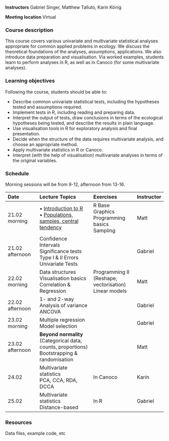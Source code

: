 **Instructors** Gabriel Singer, Matthew Talluto, Karin König

**Meeting location** Virtual

### Course description

This course covers various univariate and multivariate statistical analyses appropriate for common applied problems in ecology. We discuss the theoretical foundations of the analyses, assumptions, applications. We also introduce data preparation and visualisation. Via worked examples, students learn to perform analyses in R, as well as in Canoco (for some multivariate analyses). 

### Learning objectives
Following the course, students should be able to:

* Describe common univariate statistical tests, including the hypotheses tested and assumptions required.
* Implement tests in R, including reading and preparing data.
* Interpret the output of tests, draw conclusions in terms of the ecological hypotheses being tested, and describe the results in plain language.
* Use visualisation tools in R for exploratory analysis and final presentation.
* Decide when the structure of the data requires multivariate analysis, and choose an appropriate method.
* Apply multivariate statistics in R or Canoco.
* Interpret (with the help of visualisation) multivariate analyses in terms of the original variables.

### Schedule

Morning sessions will be from 9-12, afternoon from 13-16.

|Date  |Lecture Topics|Exercises |Instructor|
| :--- |  :---|   :---    | :--- |
|21.02 morning|• [Introduction to R](unit_1/1a_intro_r.html)<br/>• [Populations, samples, central tendency](unit_1/1b_population_samples.html)|R Base Graphics<br/>Programming basics<br/>Sampling|Matt|
|21.02 afternoon|Confidence Intervals<br/>Significance tests<br/>Type I & II Errors<br/>Univariate Tests| |Gabriel| 
|22.02 morning|Data structures<br/>Visualisation basics<br/>Correlation & Regression|Programming II<br/>(Reshape, vectorisation)<br/>Linear models|Matt|
|22.02 afternoon|1- and 2-way Analysis of variance<br/>ANCOVA||Gabriel|
|23.02 morning|Multiple regression<br/>Model selection||Gabriel|
|23.02 afternoon|**Beyond normality**<br/>(Categorical data, counts, proportions)<br/>Bootstrapping & randomisation||Matt|
|24.02|Multivariate statistics<br/>PCA, CCA, RDA, DCCA|In Canoco|Karin|
|25.02|Multivariate statistics<br/>Distance-based|In R|Gabriel|




### Resources

Data files, example code, etc